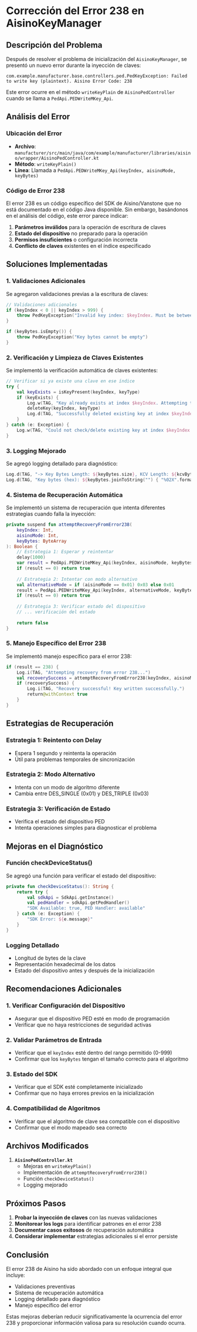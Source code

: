 # Corrección del Error 238 en AisinoKeyManager

## Descripción del Problema

Después de resolver el problema de inicialización del `AisinoKeyManager`, se presentó un nuevo error durante la inyección de claves:

```
com.example.manufacturer.base.controllers.ped.PedKeyException: Failed to write key (plaintext). Aisino Error Code: 238
```

Este error ocurre en el método `writeKeyPlain` de `AisinoPedController` cuando se llama a `PedApi.PEDWriteMKey_Api`.

## Análisis del Error

### Ubicación del Error
- **Archivo**: `manufacturer/src/main/java/com/example/manufacturer/libraries/aisino/wrapper/AisinoPedController.kt`
- **Método**: `writeKeyPlain()`
- **Línea**: Llamada a `PedApi.PEDWriteMKey_Api(keyIndex, aisinoMode, keyBytes)`

### Código de Error 238
El error 238 es un código específico del SDK de Aisino/Vanstone que no está documentado en el código Java disponible. Sin embargo, basándonos en el análisis del código, este error parece indicar:

1. **Parámetros inválidos** para la operación de escritura de claves
2. **Estado del dispositivo** no preparado para la operación
3. **Permisos insuficientes** o configuración incorrecta
4. **Conflicto de claves** existentes en el índice especificado

## Soluciones Implementadas

### 1. Validaciones Adicionales
Se agregaron validaciones previas a la escritura de claves:

```kotlin
// Validaciones adicionales
if (keyIndex < 0 || keyIndex > 999) {
    throw PedKeyException("Invalid key index: $keyIndex. Must be between 0-999")
}

if (keyBytes.isEmpty()) {
    throw PedKeyException("Key bytes cannot be empty")
}
```

### 2. Verificación y Limpieza de Claves Existentes
Se implementó la verificación automática de claves existentes:

```kotlin
// Verificar si ya existe una clave en ese índice
try {
    val keyExists = isKeyPresent(keyIndex, keyType)
    if (keyExists) {
        Log.w(TAG, "Key already exists at index $keyIndex. Attempting to delete it first...")
        deleteKey(keyIndex, keyType)
        Log.d(TAG, "Successfully deleted existing key at index $keyIndex")
    }
} catch (e: Exception) {
    Log.w(TAG, "Could not check/delete existing key at index $keyIndex: ${e.message}")
}
```

### 3. Logging Mejorado
Se agregó logging detallado para diagnóstico:

```kotlin
Log.d(TAG, "-> Key Bytes Length: ${keyBytes.size}, KCV Length: ${kcvBytes?.size ?: 0}")
Log.d(TAG, "Key bytes (hex): ${keyBytes.joinToString("") { "%02X".format(it) }}")
```

### 4. Sistema de Recuperación Automática
Se implementó un sistema de recuperación que intenta diferentes estrategias cuando falla la inyección:

```kotlin
private suspend fun attemptRecoveryFromError238(
    keyIndex: Int,
    aisinoMode: Int,
    keyBytes: ByteArray
): Boolean {
    // Estrategia 1: Esperar y reintentar
    delay(1000)
    var result = PedApi.PEDWriteMKey_Api(keyIndex, aisinoMode, keyBytes)
    if (result == 0) return true
    
    // Estrategia 2: Intentar con modo alternativo
    val alternativeMode = if (aisinoMode == 0x01) 0x03 else 0x01
    result = PedApi.PEDWriteMKey_Api(keyIndex, alternativeMode, keyBytes)
    if (result == 0) return true
    
    // Estrategia 3: Verificar estado del dispositivo
    // ... verificación del estado
    
    return false
}
```

### 5. Manejo Específico del Error 238
Se implementó manejo específico para el error 238:

```kotlin
if (result == 238) {
    Log.i(TAG, "Attempting recovery from error 238...")
    val recoverySuccess = attemptRecoveryFromError238(keyIndex, aisinoMode, keyBytes)
    if (recoverySuccess) {
        Log.i(TAG, "Recovery successful! Key written successfully.")
        return@withContext true
    }
}
```

## Estrategias de Recuperación

### Estrategia 1: Reintento con Delay
- Espera 1 segundo y reintenta la operación
- Útil para problemas temporales de sincronización

### Estrategia 2: Modo Alternativo
- Intenta con un modo de algoritmo diferente
- Cambia entre DES_SINGLE (0x01) y DES_TRIPLE (0x03)

### Estrategia 3: Verificación de Estado
- Verifica el estado del dispositivo PED
- Intenta operaciones simples para diagnosticar el problema

## Mejoras en el Diagnóstico

### Función checkDeviceStatus()
Se agregó una función para verificar el estado del dispositivo:

```kotlin
private fun checkDeviceStatus(): String {
    return try {
        val sdkApi = SdkApi.getInstance()
        val pedHandler = sdkApi.getPedHandler()
        "SDK Available: true, PED Handler: available"
    } catch (e: Exception) {
        "SDK Error: ${e.message}"
    }
}
```

### Logging Detallado
- Longitud de bytes de la clave
- Representación hexadecimal de los datos
- Estado del dispositivo antes y después de la inicialización

## Recomendaciones Adicionales

### 1. Verificar Configuración del Dispositivo
- Asegurar que el dispositivo PED esté en modo de programación
- Verificar que no haya restricciones de seguridad activas

### 2. Validar Parámetros de Entrada
- Verificar que el `keyIndex` esté dentro del rango permitido (0-999)
- Confirmar que los `keyBytes` tengan el tamaño correcto para el algoritmo

### 3. Estado del SDK
- Verificar que el SDK esté completamente inicializado
- Confirmar que no haya errores previos en la inicialización

### 4. Compatibilidad de Algoritmos
- Verificar que el algoritmo de clave sea compatible con el dispositivo
- Confirmar que el modo mapeado sea correcto

## Archivos Modificados

1. **`AisinoPedController.kt`**
   - Mejoras en `writeKeyPlain()`
   - Implementación de `attemptRecoveryFromError238()`
   - Función `checkDeviceStatus()`
   - Logging mejorado

## Próximos Pasos

1. **Probar la inyección de claves** con las nuevas validaciones
2. **Monitorear los logs** para identificar patrones en el error 238
3. **Documentar casos exitosos** de recuperación automática
4. **Considerar implementar** estrategias adicionales si el error persiste

## Conclusión

El error 238 de Aisino ha sido abordado con un enfoque integral que incluye:
- Validaciones preventivas
- Sistema de recuperación automática
- Logging detallado para diagnóstico
- Manejo específico del error

Estas mejoras deberían reducir significativamente la ocurrencia del error 238 y proporcionar información valiosa para su resolución cuando ocurra.
